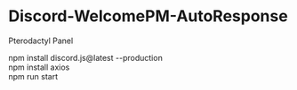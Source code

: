 # Discord-WelcomePM-AutoResponse
Pterodactyl Panel

npm install discord.js@latest --production <br>
npm install axios<br>
npm run start<br>
